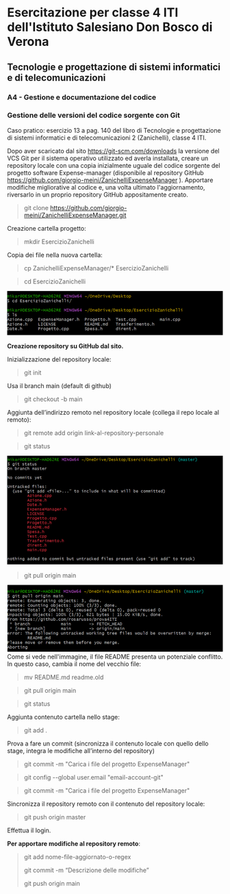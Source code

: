 # Esercitazione per classe 4 ITI dell'Istituto Salesiano Don Bosco di Verona
## Tecnologie e progettazione di sistemi informatici e di telecomunicazioni
### A4 - Gestione e documentazione del codice
### Gestione delle versioni del codice sorgente con Git

Caso pratico: esercizio 13 a pag. 140 del libro di Tecnologie e progettazione di sistemi informatici e di telecomunicazioni 2 (Zanichelli), classe 4 ITI.

Dopo aver scaricato dal sito https://git-scm.com/downloads la versione del VCS Git per il sistema operativo utilizzato ed averla installata, creare un repository locale con una copia inizialmente uguale del codice sorgente del progetto software Expense-manager (disponibile al repository GitHub https://github.com/giorgio-meini/ZanichelliExpenseManager ).
Apportare modifiche migliorative al codice e, una volta ultimato l'aggiornamento, riversarlo in un proprio repository GitHub appositamente creato.

> git clone https://github.com/giorgio-meini/ZanichelliExpenseManager.git

Creazione cartella progetto:
> mkdir EsercizioZanichelli

Copia dei file nella nuova cartella:
> cp ZanichelliExpenseManager/* EsercizioZanichelli

> cd EsercizioZanichelli

![](contenutorepo.png)

**Creazione repository su GitHub dal sito.**

Inizializzazione del repository locale:
> git init

Usa il branch main (default di github)
> git checkout -b main

Aggiunta dell’indirizzo remoto nel repository locale (collega il repo locale al remoto):
> git remote add origin link-al-repository-personale

> git status

![](gitstatus.png)
> git pull origin main

![](conflitto.png)
Come si vede nell'immagine, il file README presenta un potenziale conflitto. In questo caso, cambia il nome del vecchio file:
> mv README.md readme.old

> git pull origin main

> git status

Aggiunta contenuto cartella nello stage:
> git add .

Prova a fare un commit (sincronizza il contenuto locale con quello dello stage, integra le modifiche all’interno del repository)
> git commit -m "Carica i file del progetto ExpenseManager"

> git config --global user.email "email-account-git"

> git commit -m "Carica i file del progetto ExpenseManager"

Sincronizza il repository remoto con il contenuto del repository locale:
> git push origin master

Effettua il login.

**Per apportare modifiche al repository remoto**:
> git add nome-file-aggiornato-o-regex
> 
> git commit -m “Descrizione delle modifiche”
> 
> git push origin main
